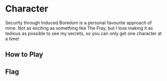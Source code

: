 # Character

Security through Induced Boredom is a personal favourite approach of mine. Not
as exciting as something like The Fray, but I love making it as tedious as
possible to see my secrets, so you can only get one character at a time!

## How to Play


## Flag
